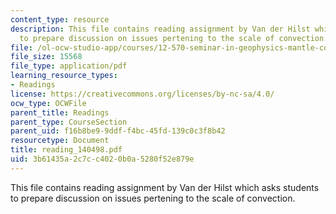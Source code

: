 ```yaml
---
content_type: resource
description: This file contains reading assignment by Van der Hilst which asks students
  to prepare discussion on issues pertening to the scale of convection.
file: /ol-ocw-studio-app/courses/12-570-seminar-in-geophysics-mantle-convection-spring-1998/3b61435a2c7cc4020b0a5280f52e879e_reading_140498.pdf
file_size: 15568
file_type: application/pdf
learning_resource_types:
- Readings
license: https://creativecommons.org/licenses/by-nc-sa/4.0/
ocw_type: OCWFile
parent_title: Readings
parent_type: CourseSection
parent_uid: f16b8be9-9ddf-f4bc-45fd-139c0c3f8b42
resourcetype: Document
title: reading_140498.pdf
uid: 3b61435a-2c7c-c402-0b0a-5280f52e879e
---
```

This file contains reading assignment by Van der Hilst which asks students to prepare discussion on issues pertening to the scale of convection.